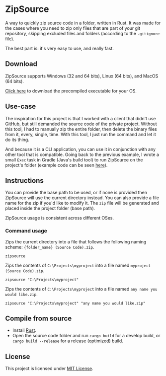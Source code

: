 # ZipSource
A way to quickly zip source code in a folder, written in Rust. It was made for the cases where you need to zip only files that are part of your git repository, skipping excluded files and folders (according to the `.gitignore` file).

The best part is: it's very easy to use, and really fast.

## Download

ZipSource supports Windows (32 and 64 bits), Linux (64 bits), and MacOS (64 bits).

[Click here](https://github.com/SecretX33/ZipSource/releases/latest) to download the precompiled executable for your OS.

## Use-case
The inspiration for this project is that I worked with a client that didn't use GitHub, but still demanded the source code of the private project. Without this tool, I had to manually zip the entire folder, then delete the binary files from it, every, single, time. With this tool, I just run the command and let it do its thing.

And because it is a CLI application, you can use it in conjunction with any other tool that is compatible. Going back to the previous example, I wrote a small `Exec` task in Gradle (Java's build tool) to run ZipSource on the project's folder (example code can be seen [here](examples/gradle)).

## Instructions

You can provide the base path to be used, or if none is provided then ZipSource will use the current directory instead. You can also provide a file name for the zip if you'd like to modify it. The `zip` file will be generated and placed inside the project folder (base path).

ZipSource usage is consistent across different OSes.

### Command usage

Zips the current directory into a file that follows the following naming scheme: `{folder_name} (Source Code).zip`.
```shell
zipsource
```

Zips the contents of `C:\Projects\myproject` into a file named `myproject (Source Code).zip`.
```shell
zipsource "C:\Projects\myproject"
```

Zips the contents of `C:\Projects\myproject` into a file named `any name you would like.zip`.
```shell
zipsource "C:\Projects\myproject" "any name you would like.zip"
```

## Compile from source

- Install [Rust](https://www.rust-lang.org/tools/install).
- Open the source code folder and run `cargo build` for a develop build, or `cargo build --release` for a release (optimized) build.

## License

This project is licensed under [MIT License](LICENSE).
